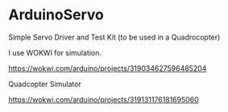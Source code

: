 # ArduinoServo
Simple Servo Driver and Test Kit (to be used in a Quadrocopter) 

I use WOKWI for simulation. 

https://wokwi.com/arduino/projects/319034627596485204


Quadcopter Simulator

https://wokwi.com/arduino/projects/319131176181695060


